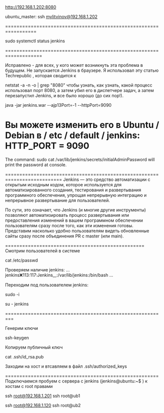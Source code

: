 http://192.168.1.202:8080


ubuntu_master:
ssh mylitvinov@192.168.1.202


=================================================================

sudo systemctl status jenkins

===================================================================

Исправлено - для всех, у кого может возникнуть эта проблема в будущем. Не запускается Jenkins в браузере. Я использовал эту статью Techrepublic , которая сводится к

netstat -a -n -o | grep "8080"
чтобы узнать, как узнать, какой процесс использовал порт 8080, а затем убил его в диспетчере задач, а затем перезапустил Jenkins, и все было хорошо (до сих пор!).

java -jar jenkins.war --ajp13Port=-1 --httpPort=9090


 Вы можете изменить его в Ubuntu / Debian в / etc / default / jenkins: HTTP_PORT = 9090
=========================================================

The command: 
sudo cat /var/lib/jenkins/secrets/initialAdminPassword
 will print the password at console.

==========================================================================
Jenkins — это средство автоматизации с открытым исходным кодом, которое используется для автоматизированного создания, тестирования и развертывания программного обеспечения, упрощая непрерывную интеграцию и непрерывное развертывание для пользователей.

По сути, это означает, что Jenkins (и многие другие инструменты) позволяют автоматизировать процесс развертывания или предоставления изменений в вашем программном обеспечении пользователям сразу после того, как эти изменения готовы. Представим насколько удобно пользователям видеть обновленные сайты сразу после объединения PR с master (или main).

=================================================
Смотрим пользователей в системе

cat /etc/passwd 

Проверяем наличие jenkins:
...
jenkins:x:113:117:Jenkins,,,:/var/lib/jenkins:/bin/bash
...

Переходим под пользователем jenkins:

sudo -i

su - jenkins

=========================================================

Генерим ключи

 ssh-keygen

 Копируем публичный ключ

cat .ssh/id_rsa.pub 

Заходим на хост и втсавляем в файл .ssh/authorized_keys

======================================================
Подключаемся пробуем с сервера с jenkins (jenkins@ubuntu:~$ ) к хостам с root правами

ssh root@192.168.1.201
ssh root@ub1

ssh root@192.168.1.120
ssh root@ub2
